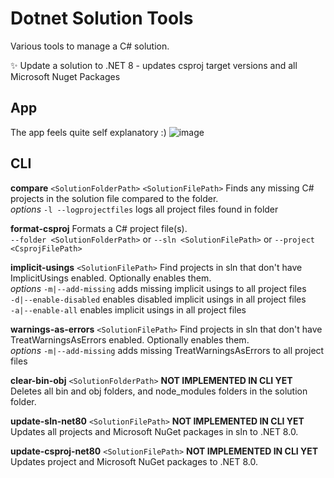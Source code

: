 # Dotnet Solution Tools

Various tools to manage a C# solution.

✨ Update a solution to .NET 8 - updates csproj target versions and all Microsoft Nuget Packages

## App
The app feels quite self explanatory :)
![image](https://github.com/MattParkerDev/DotNetSolutionTools/assets/61717342/f2d581da-5f28-4dfd-8a33-32c58995a6bf)

## CLI

**compare** `<SolutionFolderPath>` `<SolutionFilePath>` Finds any missing C# projects in the solution file compared to the folder.   
_options_
`-l --logprojectfiles`  logs all project files found in folder

**format-csproj** Formats a C# project file(s).  
`--folder <SolutionFolderPath>` or
`--sln <SolutionFilePath>` or
`--project <CsprojFilePath>`

**implicit-usings** `<SolutionFilePath>` Find projects in sln that don't have ImplicitUsings enabled. Optionally enables them.  
_options_
`-m|--add-missing` adds missing implicit usings to all project files  
`-d|--enable-disabled` enables disabled implicit usings in all project files  
`-a|--enable-all` enables implicit usings in all project files

**warnings-as-errors** `<SolutionFilePath>` Find projects in sln that don't have TreatWarningsAsErrors enabled. Optionally enables them.  
_options_
`-m|--add-missing` adds missing TreatWarningsAsErrors to all project files

**clear-bin-obj** `<SolutionFolderPath>` **NOT IMPLEMENTED IN CLI YET** Deletes all bin and obj folders, and node_modules folders in the solution folder.   

**update-sln-net80** `<SolutionFilePath>` **NOT IMPLEMENTED IN CLI YET** Updates all projects and Microsoft NuGet packages in sln to .NET 8.0.

**update-csproj-net80** `<SolutionFilePath>` **NOT IMPLEMENTED IN CLI YET** Updates project and Microsoft NuGet packages to .NET 8.0.  
